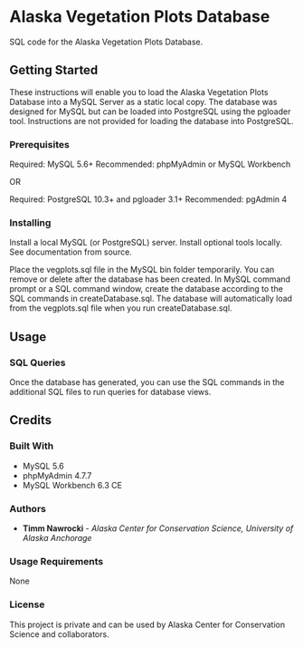 # Alaska Vegetation Plots Database
SQL code for the Alaska Vegetation Plots Database.

## Getting Started

These instructions will enable you to load the Alaska Vegetation Plots Database into a MySQL Server as a static local copy. The database was designed for MySQL but can be loaded into PostgreSQL using the pgloader tool. Instructions are not provided for loading the database into PostgreSQL.

### Prerequisites
Required: MySQL 5.6+
Recommended: phpMyAdmin or MySQL Workbench

OR

Required: PostgreSQL 10.3+ and pgloader 3.1+
Recommended: pgAdmin 4

### Installing

Install a local MySQL (or PostgreSQL) server. Install optional tools locally. See documentation from source.

Place the vegplots.sql file in the MySQL bin folder temporarily. You can remove or delete after the database has been created.
In MySQL command prompt or a SQL command window, create the database according to the SQL commands in createDatabase.sql. The database will automatically load from the vegplots.sql file when you run createDatabase.sql.

## Usage

### SQL Queries
Once the database has generated, you can use the SQL commands in the additional SQL files to run queries for database views.

## Credits

### Built With
* MySQL 5.6
* phpMyAdmin 4.7.7
* MySQL Workbench 6.3 CE

### Authors

* **Timm Nawrocki** - *Alaska Center for Conservation Science, University of Alaska Anchorage*

### Usage Requirements

None

### License

This project is private and can be used by Alaska Center for Conservation Science and collaborators.
